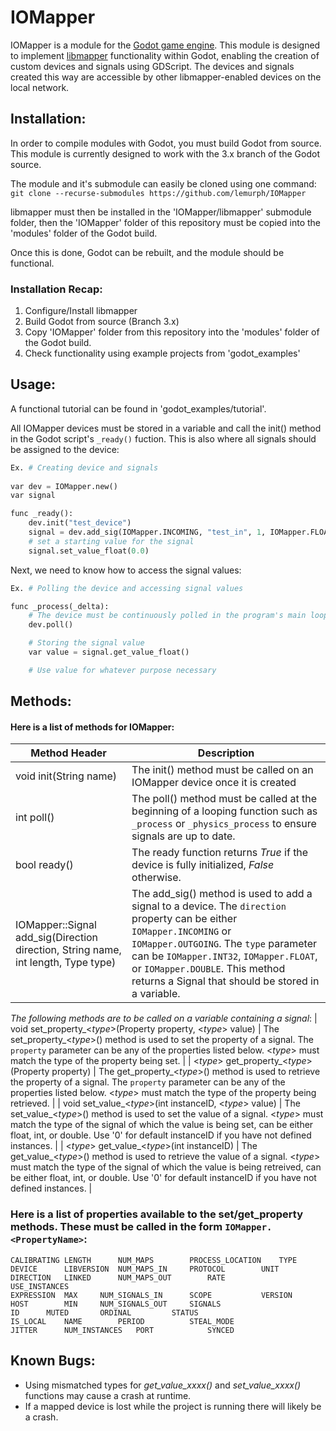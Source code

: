 # IOMapper

IOMapper is a module for the [Godot game engine](https://github.com/godotengine/godot). This module is designed to implement [libmapper](https://github.com/libmapper/libmapper) functionality within Godot, enabling the creation of custom devices and signals using GDScript. The devices and signals created this way are accessible by other libmapper-enabled devices on the local network.

## Installation:
In order to compile modules with Godot, you must build Godot from source. This module is
currently designed to work with the 3.x branch of the Godot source. 

The module and it's submodule can easily be cloned using one command: `git clone --recurse-submodules https://github.com/lemurph/IOMapper`

libmapper must then be installed in the 'IOMapper/libmapper' submodule folder, then the 'IOMapper' folder of this repository must be copied into the 'modules' folder of the Godot build.

Once this is done, Godot can be rebuilt, and the module should be functional.

### Installation Recap:

1. Configure/Install libmapper
2. Build Godot from source (Branch 3.x)
3. Copy 'IOMapper' folder from this repository into the 'modules' folder of the Godot build.
4. Check functionality using example projects from 'godot_examples'

## Usage:

A functional tutorial can be found in 'godot_examples/tutorial'.

All IOMapper devices must be stored in a variable and call the init() method in the Godot script's `_ready()` fuction. This is also where all signals should be assigned to the device:

```python
Ex. # Creating device and signals     
            
var dev = IOMapper.new()
var signal

func _ready():
    dev.init("test_device")
    signal = dev.add_sig(IOMapper.INCOMING, "test_in", 1, IOMapper.FLOAT)
    # set a starting value for the signal
    signal.set_value_float(0.0)
```
    
Next, we need to know how to access the signal values:

```python
Ex. # Polling the device and accessing signal values

func _process(_delta):
    # The device must be continuously polled in the program's main loop
    dev.poll()

    # Storing the signal value
    var value = signal.get_value_float()

    # Use value for whatever purpose necessary
```


## Methods:

#### Here is a list of methods for IOMapper:
| Method Header | Description  |
|------------------|--------------|
| void init(String name)  | The init() method must be called on an IOMapper device once it is created |
| int poll()  | The poll() method must be called at the beginning of a looping function such as `_process` or `_physics_process` to ensure signals are up to date.  |
| bool ready()  | The ready function returns *True* if the device is fully initialized, *False* otherwise. |
| IOMapper::Signal add_sig(Direction direction, String name, int length, Type type)  | The add_sig() method is used to add a signal to a device. The `direction` property can be either `IOMapper.INCOMING` or `IOMapper.OUTGOING`. The `type` parameter can be `IOMapper.INT32`, `IOMapper.FLOAT`, or `IOMapper.DOUBLE`. This method returns a Signal that should be stored in a variable.|
_The following methods are to be called on a variable containing a signal_:
| void set_property_<_type_>(Property property, <_type_> value)  | The set_property_<_type_>() method is used to set the property of a signal. The `property` parameter can be any of the properties listed below. <_type_> must match the type of the property being set. |
| <_type_> get_property_<_type_>(Property property)  | The get_property_<_type_>() method is used to retrieve the property of a signal. The `property` parameter can be any of the properties listed below. <_type_> must match the type of the property being retrieved. |
| void set_value_<_type_>(int instanceID, <_type_> value)  | The set_value_<_type_>() method is used to set the value of a signal. <_type_> must match the type of the signal of which the value is being set, can be either float, int, or double. Use '0' for default instanceID if you have not defined instances. |
| <_type_> get_value_<_type_>(int instanceID) | The get_value_<_type_>() method is used to retrieve the value of a signal. <_type_> must match the type of the signal of which the value is being retreived, can be either float, int, or double. Use '0' for default instanceID if you have not defined instances. |

### Here is a list of properties available to the set/get_property methods. These must be called in the form `IOMapper.<PropertyName>`:

```
CALIBRATING	LENGTH		NUM_MAPS		PROCESS_LOCATION	TYPE
DEVICE		LIBVERSION	NUM_MAPS_IN		PROTOCOL		UNIT
DIRECTION	LINKED		NUM_MAPS_OUT		RATE			USE_INSTANCES
EXPRESSION	MAX		NUM_SIGNALS_IN		SCOPE			VERSION
HOST		MIN		NUM_SIGNALS_OUT		SIGNALS			
ID		MUTED		ORDINAL			STATUS			
IS_LOCAL	NAME		PERIOD			STEAL_MODE			
JITTER		NUM_INSTANCES	PORT			SYNCED			
```


## Known Bugs:
   - Using mismatched types for *get_value_xxxx()* and *set_value_xxxx()* functions may cause a crash at runtime.
   - If a mapped device is lost while the project is running there will likely be a crash.

	
